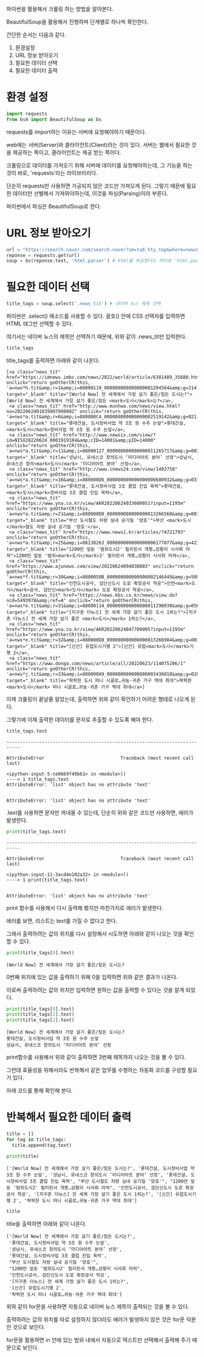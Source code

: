 

파이썬을 활용해서 크롤링 하는 방법을 알아본다. 

BeautifulSoup을 활용해서 진행하며 단계별로 하나씩 확인한다. 

간단한 순서는 다음과 같다.

1. 환경설정
2. URL 정보 받아오기
3. 필요한 데이터 선택
4. 필요한 데이터 출력

# 환경 설정


```python
import requests
from bs4 import BeautifulSoup as bs
```

requests를 import하는 이유는 서버에 요청해야하기 때문이다. 

web에는 서버(Server)와 클라이언트(Client)라는 것이 있다. 서버는 웹에서 필요한 것을 제공하는 쪽이고, 클라이언트는 제공 받는 쪽이다.

크롤링으로 데이터를 가져오기 위해 서버에 데이터를 요청해야하는데, 그 기능을 하는 것이 바로, 'requests'라는 라이브러리다.

단순히 requests만 사용하면 가공되지 않은 코드만 가져오게 된다. 그렇기 때문에 필요한 데이터만 선별해서 가져와야하는데, 이것을 파싱(Parsing)이라 부른다.

파이썬에서 파싱은 BeautifulSoup로 한다.





# URL 정보 받아오기


```python
url = "https://search.naver.com/search.naver?sm=tab_hty.top&where=news&query=%EB%8F%84%EC%8B%9C&oquery=%EC%B7%A8%EC%97%85&tqi=hrR8olp0JXVsstUsZ38ssssssWC-140887"
reponse = requests.get(url)
soup = bs(reponse.text, 'html.parser') # html을 파싱한다는 의미로 'html.parser' 입력
```

# 필요한 데이터 선택


```python
title_tags = soup.select('.news_tit') # 네이버 뉴스 제목 선택
```

파이썬은 .select() 매소드를 사용할 수 있다. 괄호() 안에 CSS 선택자를 입력하면 HTML 태그만 선택할 수 있다. 

여기서는 네이버 뉴스의 제목만 선택하기 때문에, 위와 같이 .news_tit만 입력한다.


```python
title_tags
```

title_tags를 출력하면 아래와 같이 나온다.


    [<a class="news_tit" href="https://imnews.imbc.com/news/2022/world/article/6381489_35680.html" onclick="return goOtherCR(this, 'a=nws*h.tit&amp;r=1&amp;i=88000119_000000000000000001204564&amp;g=214.0001204564&amp;u='+urlencode(this.href));" target="_blank" title="[World Now] 전 세계에서 가장 살기 좋은/힘든 도시는?">[World Now] 전 세계에서 가장 살기 좋은/힘든 <mark>도시</mark>는?</a>,
     <a class="news_tit" href="http://www.munhwa.com/news/view.html?no=2022062401039907008002" onclick="return goOtherCR(this, 'a=nws*a.tit&amp;r=6&amp;i=880000C4_000000000000000002519142&amp;g=021.0002519142&amp;u='+urlencode(this.href));" target="_blank" title="롯데건설, 도시정비사업 약 3조 원 수주 눈앞">롯데건설, <mark>도시</mark>정비사업 약 3조 원 수주 눈앞</a>,
     <a class="news_tit" href="http://www.newsis.com/view/?id=NISX20220624_0001919184&amp;cID=14001&amp;pID=14000" onclick="return goOtherCR(this, 'a=nws*a.tit&amp;r=11&amp;i=88000127_000000000000000011265717&amp;g=003.0011265717&amp;u='+urlencode(this.href));" target="_blank" title="성남시, 유네스코 창의도시 ‘미디어아트 분야’ 선정">성남시, 유네스코 창의<mark>도시</mark> ‘미디어아트 분야’ 선정</a>,
     <a class="news_tit" href="http://www.inews24.com/view/1493758" onclick="return goOtherCR(this, 'a=nws*a.tit&amp;r=16&amp;i=880000D6_000000000000000000680932&amp;g=031.0000680932&amp;u='+urlencode(this.href));" target="_blank" title="롯데건설, 도시정비사업 3조 클럽 진입 육박">롯데건설, <mark>도시</mark>정비사업 3조 클럽 진입 육박</a>,
     <a class="news_tit" href="https://www.yna.co.kr/view/AKR20220624033600051?input=1195m" onclick="return goOtherCR(this, 'a=nws*a.tit&amp;r=21&amp;i=880000D8_000000000000000013266560&amp;g=001.0013266560&amp;u='+urlencode(this.href));" target="_blank" title="부산 도시철도 차량 실내 공기질 '양호'">부산 <mark>도시</mark>철도 차량 실내 공기질 '양호'</a>,
     <a class="news_tit" href="https://www.news1.kr/articles/?4721793" onclick="return goOtherCR(this, 'a=nws*a.tit&amp;r=25&amp;i=08138263_000000000000000006177077&amp;g=421.0006177077&amp;u='+urlencode(this.href));" target="_blank" title="1200만 앞둔 '범죄도시2' 필리핀서 개봉…성황리 시사회 마쳐">1200만 앞둔 '범죄<mark>도시</mark>2' 필리핀서 개봉…성황리 시사회 마쳐</a>,
     <a class="news_tit" href="https://www.ajunews.com/view/20220624094030803" onclick="return goOtherCR(this, 'a=nws*f.tit&amp;r=30&amp;i=8800058B_000000000000000002146449&amp;g=5090.0002146449&amp;u='+urlencode(this.href));" target="_blank" title="인천도시공사, 검단신도시 도로 확장공사 착공">인천<mark>도시</mark>공사, 검단신<mark>도시</mark> 도로 확장공사 착공</a>,
     <a class="news_tit" href="https://news.kbs.co.kr/news/view.do?ncd=5493978&amp;ref=A" onclick="return goOtherCR(this, 'a=nws*e.tit&amp;r=31&amp;i=88000114_000000000000000011290030&amp;g=056.0011290030&amp;u='+urlencode(this.href));" target="_blank" title="[지구촌 더뉴스] 전 세계 가장 살기 좋은 도시 1위는?">[지구촌 더뉴스] 전 세계 가장 살기 좋은 <mark>도시</mark> 1위는?</a>,
     <a class="news_tit" href="https://www.yna.co.kr/view/AKR20220624047700005?input=1195m" onclick="return goOtherCR(this, 'a=nws*e.tit&amp;r=32&amp;i=880000D8_000000000000000013266984&amp;g=001.0013266984&amp;u='+urlencode(this.href));" target="_blank" title="[신간] 유럽도시기행 2">[신간] 유럽<mark>도시</mark>기행 2</a>,
     <a class="news_tit" href="https://www.donga.com/news/article/all/20220623/114075206/1" onclick="return goOtherCR(this, 'a=nws*j.tit&amp;r=33&amp;i=880000A9_000000000000000003436018&amp;g=020.0003436018&amp;u='+urlencode(this.href));" target="_blank" title="팍팍한 도시 떠나 시골로…귀농·귀촌 가구 역대 최대">팍팍한 <mark>도시</mark> 떠나 시골로…귀농·귀촌 가구 역대 최대</a>]



이제 크롤링이 끝날줄 알았는데, 출력하면 위와 같이 확인하기 어려운 형태로 나오게 된다. 

그렇기에 이제 출력한 데이터를 문자로 추출할 수 있도록 해야 한다.


```python
title_tags.text
```


    ---------------------------------------------------------------------------
    
    AttributeError                            Traceback (most recent call last)
    
    <ipython-input-5-ce0669f49b61> in <module>()
    ----> 1 title_tags.text
    AttributeError: 'list' object has no attribute 'text'


    AttributeError: 'list' object has no attribute 'text'



.text를 사용하면 문자만 꺼내올 수 있는데, 단순히 위와 같은 코드만 사용하면, 에러가 발생한다.



```python
print(title_tags.text)
```


    ---------------------------------------------------------------------------
    
    AttributeError                            Traceback (most recent call last)
    
    <ipython-input-11-3acd4e102a32> in <module>()
    ----> 1 print(title_tags.text)


    AttributeError: 'list' object has no attribute 'text'


print 함수를 사용해서 다시 출력해 봤지만 마찬가지로 에러가 발생한다.

에러를 보면, 리스트는 text를 가질 수 없다고 한다.

그래서 출력하려는 값의 위치를 다시 설정해서 시도하면 아래와 같이 나오는 것을 확인할 수 있다.


```python
print(title_tags[0].text)
```

    [World Now] 전 세계에서 가장 살기 좋은/힘든 도시는?



0번째 위치에 있는 값을 출력하기 위해 0을 입력하면 위와 같은 결과가 나온다.

이로써 출력하려는 값의 위치만 입력하면 원하는 값을 출력할 수 있다는 것을 알게 되었다.



```python
print(title_tags[0].text)
print(title_tags[1].text)
print(title_tags[2].text)
```

    [World Now] 전 세계에서 가장 살기 좋은/힘든 도시는?
    롯데건설, 도시정비사업 약 3조 원 수주 눈앞
    성남시, 유네스코 창의도시 ‘미디어아트 분야’ 선정


print함수를 사용해서 위와 같이 출력하면 3번째 제목까지 나오는 것을 볼 수 있다.

그런데 효율성을 위해서라도 반복해서 같은 업무를 수행하는 자동화 코드를 구성할 필요가 있다.

아래 코드를 통해 확인해 본다.

# 반복해서 필요한 데이터 출력


```python
title = []
for tag in title_tags:
  title.append(tag.text)

print(title)
```

    ['[World Now] 전 세계에서 가장 살기 좋은/힘든 도시는?', '롯데건설, 도시정비사업 약 3조 원 수주 눈앞', '성남시, 유네스코 창의도시 ‘미디어아트 분야’ 선정', '롯데건설, 도시정비사업 3조 클럽 진입 육박', "부산 도시철도 차량 실내 공기질 '양호'", "1200만 앞둔 '범죄도시2' 필리핀서 개봉…성황리 시사회 마쳐", '인천도시공사, 검단신도시 도로 확장공사 착공', '[지구촌 더뉴스] 전 세계 가장 살기 좋은 도시 1위는?', '[신간] 유럽도시기행 2', '팍팍한 도시 떠나 시골로…귀농·귀촌 가구 역대 최대']



```python
title
```

title을 출력하면 아래와 같이 나온다.


    ['[World Now] 전 세계에서 가장 살기 좋은/힘든 도시는?',
     '롯데건설, 도시정비사업 약 3조 원 수주 눈앞',
     '성남시, 유네스코 창의도시 ‘미디어아트 분야’ 선정',
     '롯데건설, 도시정비사업 3조 클럽 진입 육박',
     "부산 도시철도 차량 실내 공기질 '양호'",
     "1200만 앞둔 '범죄도시2' 필리핀서 개봉…성황리 시사회 마쳐",
     '인천도시공사, 검단신도시 도로 확장공사 착공',
     '[지구촌 더뉴스] 전 세계 가장 살기 좋은 도시 1위는?',
     '[신간] 유럽도시기행 2',
     '팍팍한 도시 떠나 시골로…귀농·귀촌 가구 역대 최대']




위와 같이 for문을 사용하면 자동으로 네이버 뉴스 제목이 출력되는 것을 볼 수 있다.

출력하려는 값의 위치를 따로 설정하지 않더라도 에러가 발생하지 않은 것은 for문 덕분인 것으로 보인다.

for문을 활용하면 in 안에 있는 범위 내에서 자동으로 텍스트만 선택해서 출력해 주기 때문으로 보인다.

